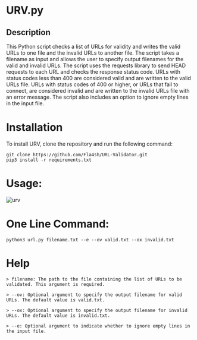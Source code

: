 # URV.py
## Description
This Python script checks a list of URLs for validity and writes the valid URLs to one file and the invalid URLs to another file. The script takes a filename as input and allows the user to specify output filenames for the valid and invalid URLs. The script uses the requests library to send HEAD requests to each URL and checks the response status code. URLs with status codes less than 400 are considered valid and are written to the valid URLs file. URLs with status codes of 400 or higher, or URLs that fail to connect, are considered invalid and are written to the invalid URLs file with an error message. The script also includes an option to ignore empty lines in the input file.

# Installation

To install URV, clone the repository and run the following command:
```
git clone https://github.com/Fla4sh/URL-Validator.git
pip3 install -r requirements.txt
```

# Usage:
![urv](https://user-images.githubusercontent.com/113174416/229416120-2f65eaf4-4e71-4629-a1da-85451707134c.png)


# One Line Command:

```
python3 url.py filename.txt --e --ov valid.txt --ox invalid.txt
```

# Help

```
> filename: The path to the file containing the list of URLs to be validated. This argument is required.

> --ov: Optional argument to specify the output filename for valid URLs. The default value is valid.txt.

> --ox: Optional argument to specify the output filename for invalid URLs. The default value is invalid.txt.

> --e: Optional argument to indicate whether to ignore empty lines in the input file.
```
